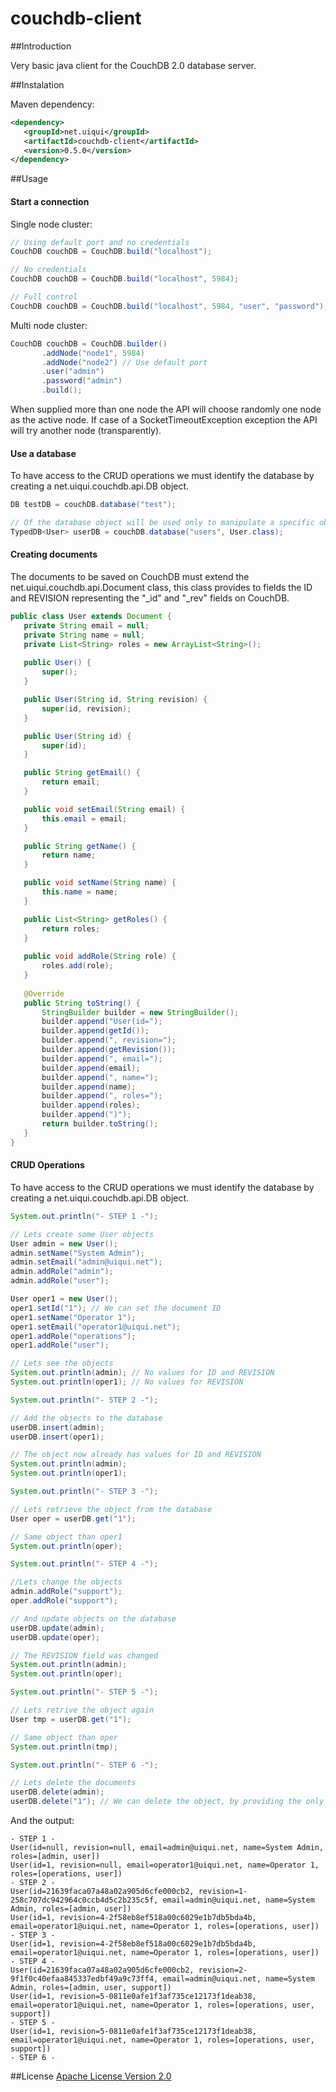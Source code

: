 couchdb-client
==============

##Introduction

  Very basic java client for the CouchDB 2.0 database server.
  
  
##Instalation

Maven dependency:
 
 ```xml
<dependency>
    <groupId>net.uiqui</groupId>
    <artifactId>couchdb-client</artifactId>
    <version>0.5.0</version>
</dependency>
 ```
 
##Usage
 
#### Start a connection

Single node cluster:
 ```java
// Using default port and no credentials
CouchDB couchDB = CouchDB.build("localhost");

// No credentials
CouchDB couchDB = CouchDB.build("localhost", 5984);

// Full control
CouchDB couchDB = CouchDB.build("localhost", 5984, "user", "password");
 ```
 
Multi node cluster:
 ```java
CouchDB couchDB = CouchDB.builder()
		.addNode("node1", 5984)
		.addNode("node2") // Use default port
		.user("admin")
		.password("admin")
		.build();
 ```
When supplied more than one node the API will choose randomly one node as the active node.
If case of a SocketTimeoutException exception the API will try another node (transparently).

#### Use a database

To have access to the CRUD operations we must identify the database by creating a net.uiqui.couchdb.api.DB object.
 ```java
DB testDB = couchDB.database("test");

// Of the database object will be used only to manipulate a specific object type, we can use the TypedDB class instead
TypedDB<User> userDB = couchDB.database("users", User.class);
 ```

#### Creating documents

The documents to be saved on CouchDB must extend the net.uiqui.couchdb.api.Document class, this class provides to fields the ID and REVISION representing the "_id" and "_rev" fields on CouchDB.
 ```java
public class User extends Document {
	private String email = null;
	private String name = null;
	private List<String> roles = new ArrayList<String>();
	
	public User() {
		super();
	}

	public User(String id, String revision) {
		super(id, revision);
	}

	public User(String id) {
		super(id);
	}

	public String getEmail() {
		return email;
	}

	public void setEmail(String email) {
		this.email = email;
	}

	public String getName() {
		return name;
	}

	public void setName(String name) {
		this.name = name;
	}

	public List<String> getRoles() {
		return roles;
	}
	
	public void addRole(String role) {
		roles.add(role);
	}
	
	@Override
	public String toString() {
		StringBuilder builder = new StringBuilder();
		builder.append("User(id=");
		builder.append(getId());
		builder.append(", revision=");
		builder.append(getRevision());
		builder.append(", email=");
		builder.append(email);
		builder.append(", name=");
		builder.append(name);
		builder.append(", roles=");
		builder.append(roles);
		builder.append(")");
		return builder.toString();
	}	
}
 ```
 
 #### CRUD Operations

To have access to the CRUD operations we must identify the database by creating a net.uiqui.couchdb.api.DB object.
 ```java
System.out.println("- STEP 1 -");

// Lets create some User objects
User admin = new User();
admin.setName("System Admin");
admin.setEmail("admin@uiqui.net");
admin.addRole("admin");
admin.addRole("user");

User oper1 = new User();
oper1.setId("1"); // We can set the document ID
oper1.setName("Operator 1");
oper1.setEmail("operator1@uiqui.net");
oper1.addRole("operations");
oper1.addRole("user");

// Lets see the objects 
System.out.println(admin); // No values for ID and REVISION
System.out.println(oper1); // No values for REVISION

System.out.println("- STEP 2 -");

// Add the objects to the database
userDB.insert(admin);
userDB.insert(oper1);

// The object now already has values for ID and REVISION
System.out.println(admin);
System.out.println(oper1);

System.out.println("- STEP 3 -");

// Lets retrieve the object from the database
User oper = userDB.get("1");

// Same object than oper1
System.out.println(oper);

System.out.println("- STEP 4 -");

//Lets change the objects
admin.addRole("support");
oper.addRole("support");

// And update objects on the database
userDB.update(admin);
userDB.update(oper);

// The REVISION field was changed
System.out.println(admin);
System.out.println(oper);

System.out.println("- STEP 5 -");

// Lets retrive the object again
User tmp = userDB.get("1");

// Same object than oper
System.out.println(tmp);

System.out.println("- STEP 6 -");

// Lets delete the documents
userDB.delete(admin);
userDB.delete("1"); // We can delete the object, by providing the only the ID or by providing the ID and the REVISION
 ```

And the output:
 ```
- STEP 1 -
User(id=null, revision=null, email=admin@uiqui.net, name=System Admin, roles=[admin, user])
User(id=1, revision=null, email=operator1@uiqui.net, name=Operator 1, roles=[operations, user])
- STEP 2 -
User(id=21639faca07a48a02a905d6cfe000cb2, revision=1-258c707dc942964c0ccb4d5c2b235c5f, email=admin@uiqui.net, name=System Admin, roles=[admin, user])
User(id=1, revision=4-2f58eb8ef518a00c6029e1b7db5bda4b, email=operator1@uiqui.net, name=Operator 1, roles=[operations, user])
- STEP 3 -
User(id=1, revision=4-2f58eb8ef518a00c6029e1b7db5bda4b, email=operator1@uiqui.net, name=Operator 1, roles=[operations, user])
- STEP 4 -
User(id=21639faca07a48a02a905d6cfe000cb2, revision=2-9f1f0c40efaa845337edbf49a9c73ff4, email=admin@uiqui.net, name=System Admin, roles=[admin, user, support])
User(id=1, revision=5-0811e0afe1f3af735ce12173f1deab38, email=operator1@uiqui.net, name=Operator 1, roles=[operations, user, support])
- STEP 5 -
User(id=1, revision=5-0811e0afe1f3af735ce12173f1deab38, email=operator1@uiqui.net, name=Operator 1, roles=[operations, user, support])
- STEP 6 -
 ```
 
##License
[Apache License Version 2.0](http://www.apache.org/licenses/LICENSE-2.0.html)
